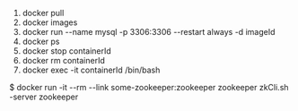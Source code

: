 1. docker pull
2. docker images
3. docker run --name mysql  -p 3306:3306 --restart always -d  imageId
4. docker ps
5. docker stop containerId
6. docker rm containerId
7. docker exec -it containerId /bin/bash



$ docker run -it --rm --link some-zookeeper:zookeeper zookeeper zkCli.sh -server zookeeper
